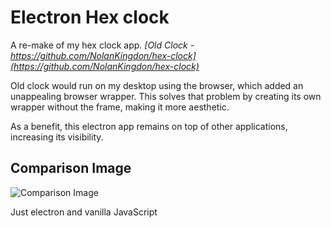 # Electron Hex clock

A re-make of my hex clock app.
_[Old Clock - https://github.com/NolanKingdon/hex-clock](https://github.com/NolanKingdon/hex-clock)_

 Old clock would run on my desktop using the browser, which added an unappealing browser wrapper. This solves that problem by creating its own wrapper without the frame, making it more aesthetic.

As a benefit, this electron app remains on top of other applications, increasing its visibility.

## Comparison Image
![Comparison Image](https://github.com/NolanKingdon/electron-hex-clock/tree/master/images/comparison.png "Comparison Image")

Just electron and vanilla JavaScript
